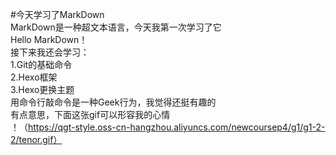 #今天学习了MarkDown  
MarkDown是一种超文本语言，今天我第一次学习了它  
Hello MarkDown！  
接下来我还会学习：     
1.Git的基础命令  
2.Hexo框架  
3.Hexo更换主题     
用命令行敲命令是一种Geek行为，我觉得还挺有趣的  
有点意思，下面这张gif可以形容我的心情  
！（https://qgt-style.oss-cn-hangzhou.aliyuncs.com/newcoursep4/g1/g1-2-2/tenor.gif）


